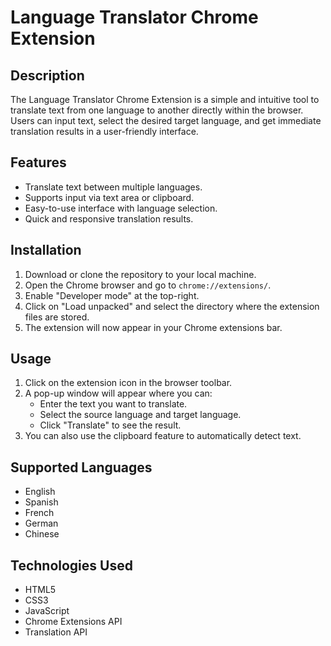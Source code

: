 # Language Translator Chrome Extension

## Description
The Language Translator Chrome Extension is a simple and intuitive tool to translate text from one language to another directly within the browser. Users can input text, select the desired target language, and get immediate translation results in a user-friendly interface.

## Features
- Translate text between multiple languages.
- Supports input via text area or clipboard.
- Easy-to-use interface with language selection.
- Quick and responsive translation results.

## Installation
1. Download or clone the repository to your local machine.
2. Open the Chrome browser and go to `chrome://extensions/`.
3. Enable "Developer mode" at the top-right.
4. Click on "Load unpacked" and select the directory where the extension files are stored.
5. The extension will now appear in your Chrome extensions bar.

## Usage
1. Click on the extension icon in the browser toolbar.
2. A pop-up window will appear where you can:
   - Enter the text you want to translate.
   - Select the source language and target language.
   - Click "Translate" to see the result.
3. You can also use the clipboard feature to automatically detect text.

## Supported Languages
- English
- Spanish
- French
- German
- Chinese


## Technologies Used
- HTML5
- CSS3
- JavaScript
- Chrome Extensions API
- Translation API

